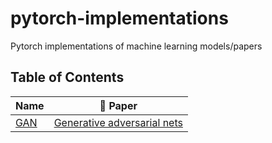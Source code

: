 # pytorch-implementations
Pytorch implementations of machine learning models/papers


## Table of Contents


| Name | 📄 Paper |
|------|---------|
| [GAN](https://github.com/ihooni/pytorch-implementations/blob/master/GAN/gan.ipynb)  |  [Generative adversarial nets](http://papers.nips.cc/paper/5423-generative-adversarial-nets.pdf)   |


